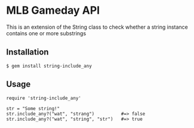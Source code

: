 # MLB Gameday API

This is an extension of the String class to check whether a string instance contains one or more substrings

## Installation

    $ gem install string-include_any

## Usage

    require 'string-include_any'

    str = "Some string!"
    str.include_any?("wat", "strang")          #=> false
    str.include_any?("wat", "string", "str")   #=> true